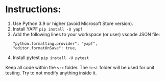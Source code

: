 # Instructions:

1. Use Python 3.9 or higher (avoid Microsoft Store version).
2. Install YAPF
    `pip install -U yapf`
3. Add the following lines to your workspace (or user) vscode JSON file:
    ```
    "python.formatting.provider": "yapf",
    "editor.formatOnSave": true,
    ```
4. Install pytest
    `pip install -U pytest`

Keep all code within the `src` folder.
The `test` folder will be used for unit testing. Try to not modify anything inside it.
